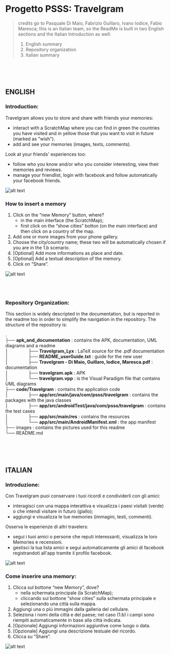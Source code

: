# Progetto PSSS: Travelgram

> credits go to Pasquale Di Maio, Fabrizio Guillaro, Ivano Iodice, Fabio Maresca;  this is an Italian team, so the ReadMe is built in two English sections and the Italian Introduction as well: 
> 1. English summary
> 2. Repository organization
> 3. Italian summary

<br />
<br />
<br />


## ENGLISH

### Introduction:

Travelgram allows you to store and share with friends your memories:
- interact with a ScratchMap where you can find in green the countries you have visited and in yellow those that you want to visit in future (marked as "wish").
- add and see your memories (images, texts, comments).

Look at your friends' experiences too:
- follow who you know and/or who you consider interesting, view their memories and reviews.
- manage your friendlist, login with facebook and follow automatically your facebook friends.

![alt text](https://github.com/fabiom95/ProgettoPSSS_Travelgram/blob/master/images/Immagine_interfaccia.png)



### How to insert a memory

1. Click on the “new Memory” button, where?
   - in the main interface (the ScratchMap);
   - first click on the “show cities” botton (on the main interface) and then click on a country of the map.
2. Add one or more images from your phone gallery.
3. Choose the city/country name; these two will be automatically chosen if you are in the 1.b scenario.
4. [Optional] Add more informations as place and date.
5. [Optional] Add a textual description of the memory. 
6. Click on “Share”.

![alt text](https://github.com/fabiom95/ProgettoPSSS_Travelgram/blob/master/images/UseCase_InserisciMemory.png)


<br />
<br />


### Repository Organization:

This section is widely descripted in the documentation, but is reported in the readme too in order to simplify the navigation in the repository.
The structure of the repository is:

.<br />
├── **apk_and_documentation** : contains the APK, documentation, UML diagrams and a readme<br />
│&nbsp; &nbsp; &nbsp; &nbsp; &nbsp; &nbsp; &nbsp; &nbsp;   ├── **Travelgram_Lyx** : LaTeX source for the .pdf documentation<br />
│&nbsp; &nbsp; &nbsp; &nbsp; &nbsp; &nbsp; &nbsp; &nbsp;   ├── **README_userGuide.txt** : guide for the new user<br />
│&nbsp; &nbsp; &nbsp; &nbsp; &nbsp; &nbsp; &nbsp; &nbsp;   ├── **Travelgram - Di Maio, Guillaro, Iodice, Maresca.pdf** : documentation<br />
│&nbsp; &nbsp; &nbsp; &nbsp; &nbsp; &nbsp; &nbsp; &nbsp;   ├── **travelgram.apk** : APK<br />
│&nbsp; &nbsp; &nbsp; &nbsp; &nbsp; &nbsp; &nbsp; &nbsp;   └── **travelgram.vpp** : is the Visual Paradigm file that contains UML diagrams<br />
├── **code/Travelgram** : contains the application code<br /> 
│&nbsp; &nbsp; &nbsp; &nbsp; &nbsp; &nbsp; &nbsp; &nbsp;   ├── **app/src/main/java/com/psss/travelgram** : contains the packages with the java classes<br />
│&nbsp; &nbsp; &nbsp; &nbsp; &nbsp; &nbsp; &nbsp; &nbsp;   ├── **app/src/androidTest/java/com/psss/travelgram** : contains the test cases<br />
│&nbsp; &nbsp; &nbsp; &nbsp; &nbsp; &nbsp; &nbsp; &nbsp;   ├── **app/src/main/res** : contains the resources<br />
│&nbsp; &nbsp; &nbsp; &nbsp; &nbsp; &nbsp; &nbsp; &nbsp;   └── **app/src/main/AndroidManifest.xml** : the app manifest<br />
├── images : contains the pictures used for this readme<br />
└── README.md<br />


     
<br />
<br />
<br />

## ITALIAN

### Introduzione:

Con Travelgram puoi conservare i tuoi ricordi e condividerli con gli amici:
- interagisci con una mappa interattiva e visualizza i paesi visitati (verde) o che intendi visitare in futuro (giallo);
- aggiungi e visualizza le tue memories (immagini, testi, commenti).

Osserva le esperienze di altri travelers: 
- segui i tuoi amici o persone che reputi interessanti, visualizza le loro Memories e recensioni.
- gestisci la tua lista amici e segui automaticamente gli amici di facebook registrandoti all'app tramite il profilo facebook.

![alt text](https://github.com/fabiom95/ProgettoPSSS_Travelgram/blob/master/images/Immagine_interfaccia.png)



### Come inserire una memory:

1. Clicca sul bottone “new Memory”, dove?
   - nella schermata principale (la ScratchMap);
   - cliccando sul bottone “show cities” sulla schermata principale e selezionando una città sulla mappa.
2. Aggiungi una o più immagini dalla galleria del cellulare.
3. Seleziona i nomi della città e del paese; nel caso (1.b) i campi sono riempiti automaticamente in base alla città indicata.
4. [Opzionale] Aggiungi informazioni aggiuntive come luogo o data.
5. [Opzionale] Aggiungi una descrizione testuale del ricordo.
6. Clicca su “Share”.

![alt text](https://github.com/fabiom95/ProgettoPSSS_Travelgram/blob/master/images/UseCase_InserisciMemory.png)

